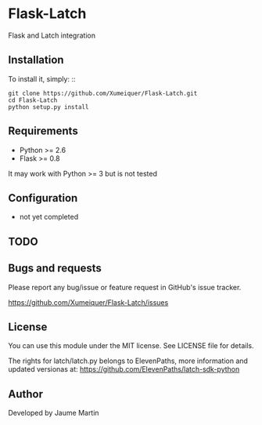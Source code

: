 Flask-Latch
===========

Flask and Latch integration

Installation
-------------

To install it, simply: ::
   
    git clone https://github.com/Xumeiquer/Flask-Latch.git
    cd Flask-Latch
    python setup.py install


Requirements
------------

- Python >= 2.6
- Flask >= 0.8

It may work with Python >= 3 but is not tested


Configuration
-------------

- not yet completed

    
TODO
----


Bugs and requests
-----------------

Please report any bug/issue or feature request in GitHub's issue tracker.

https://github.com/Xumeiquer/Flask-Latch/issues


License
-------

You can use this module under the MIT license. See LICENSE file for details.

The rights for latch/latch.py belongs to ElevenPaths, more information and updated versionas at:
https://github.com/ElevenPaths/latch-sdk-python

Author
------

Developed by Jaume Martin
